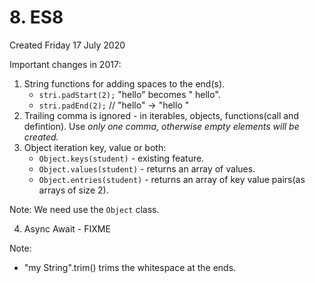 # 8. ES8
Created Friday 17 July 2020

Important changes in 2017:
1. String functions for adding spaces to the end(s).
   - `stri.padStart(2);` "hello" becomes " hello".
   - `stri.padEnd(2);` // "hello" -> "hello "
2. Trailing comma is ignored - in iterables, objects, functions(call and defintion). Use _only one comma, otherwise empty elements will be created._
3. Object iteration key, value or both:
   - `Object.keys(student)` - existing feature.
   - `Object.values(student)` - returns an array of values.
   - `Object.entries(student)` - returns an array of key value pairs(as arrays of size 2).

Note: We need use the `Object` class.

4. Async Await - FIXME

Note:

- "my String".trim() trims the whitespace at the ends.
